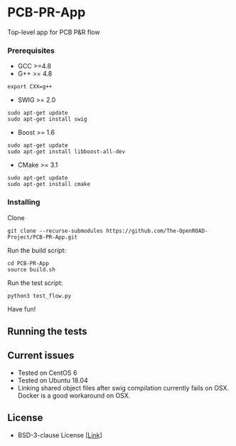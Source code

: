 # PCB-PR-App

Top-level app for PCB P&R flow

### Prerequisites

- GCC >=4.8
- G++ >= 4.8
```
export CXX=g++
```
- SWIG >= 2.0
```
sudo apt-get update
sudo apt-get install swig
```
- Boost >= 1.6
```
sudo apt-get update
sudo apt-get install libboost-all-dev
```
- CMake >= 3.1
```
sudo apt-get update
sudo apt-get install cmake
```

### Installing

Clone
```
git clone --recurse-submodules https://github.com/The-OpenROAD-Project/PCB-PR-App.git
```

Run the build script:
```
cd PCB-PR-App
source build.sh
```

Run the test script:
```
python3 test_flow.py
```

Have fun!

## Running the tests

## Current issues

- Tested on CentOS 6
- Tested on Ubuntu 18.04
- Linking shared object files after swig compilation currently fails on OSX. Docker is a good workaround on OSX.

## License
  * BSD-3-clause License [[Link]](LICENSE)
